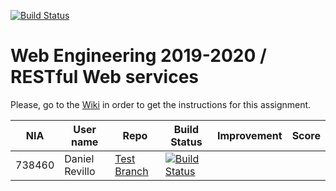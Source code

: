 [![Build Status](https://travis-ci.org/UNIZAR-30246-WebEngineering/lab3-restful-ws.svg?branch=master)](https://travis-ci.org/UNIZAR-30246-WebEngineering/lab3-restful-ws)
# Web Engineering 2019-2020 / RESTful Web services
Please, go to the [Wiki](https://github.com/UNIZAR-30246-WebEngineering/lab3-restful-ws/wiki) in order to get the instructions for this assignment.

| NIA    | User name | Repo | Build Status | Improvement | Score
|--------|-----------|------|--------------|-------------|--------
|738460  | Daniel Revillo | [Test Branch](https://github.com/DaniRevillo/lab3-restful-ws/tree/test)    | [![Build Status](https://travis-ci.com/DaniRevillo/lab3-restful-ws.svg?branch=test)](https://travis-ci.com/DaniRevillo/lab3-restful-ws)|  |